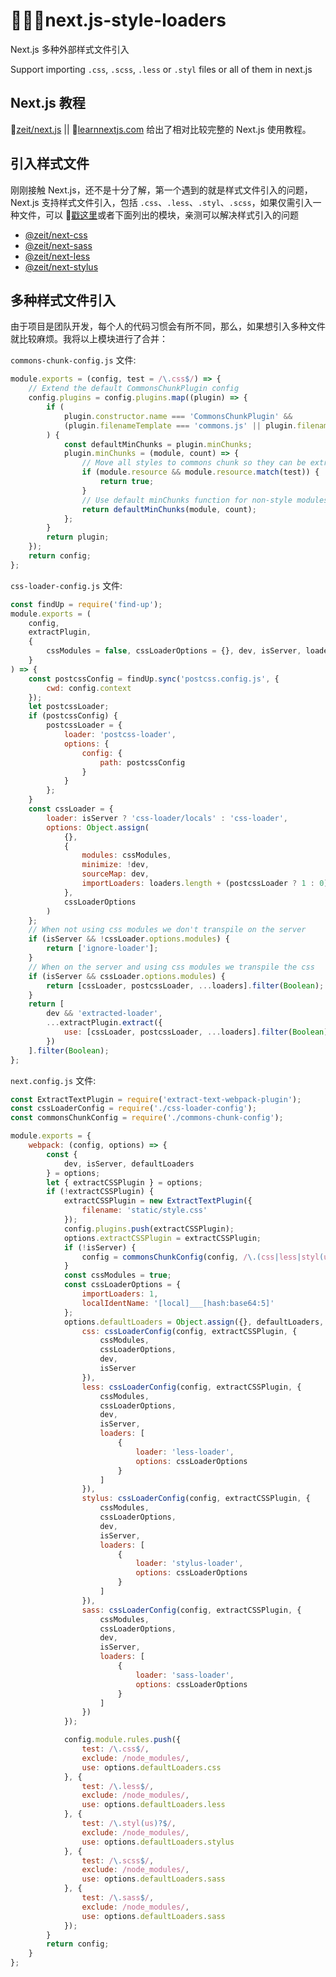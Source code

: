 # 🦄🦄🦄next.js-style-loaders

Next.js 多种外部样式文件引入

Support importing `.css`, `.scss`, `.less` or `.styl` files or all of them in next.js

## Next.js 教程
🍭[zeit/next.js](https://github.com/zeit/next.js) || 🍭[learnnextjs.com](https://learnnextjs.com/basics/getting-started) 给出了相对比较完整的 Next.js 使用教程。

## 引入样式文件
刚刚接触 Next.js，还不是十分了解，第一个遇到的就是样式文件引入的问题，Next.js 支持样式文件引入，包括 `.css`、`.less`、`.styl`、`.scss`，如果仅需引入一种文件，可以 🍭[戳这里](https://github.com/zeit/next.js#importing-css--sass--less--stylus-files)或者下面列出的模块，亲测可以解决样式引入的问题

* [@zeit/next-css](https://github.com/zeit/next-plugins/tree/master/packages/next-css)
* [@zeit/next-sass](https://github.com/zeit/next-plugins/tree/master/packages/next-sass)
* [@zeit/next-less](https://github.com/zeit/next-plugins/tree/master/packages/next-less)
* [@zeit/next-stylus](https://github.com/zeit/next-plugins/tree/master/packages/next-stylus)

## 多种样式文件引入

由于项目是团队开发，每个人的代码习惯会有所不同，那么，如果想引入多种文件就比较麻烦。我将以上模块进行了合并：

`commons-chunk-config.js` 文件:

```javascript
module.exports = (config, test = /\.css$/) => {
    // Extend the default CommonsChunkPlugin config
    config.plugins = config.plugins.map((plugin) => {
        if (
            plugin.constructor.name === 'CommonsChunkPlugin' &&
            (plugin.filenameTemplate === 'commons.js' || plugin.filenameTemplate === 'main.js')
        ) {
            const defaultMinChunks = plugin.minChunks;
            plugin.minChunks = (module, count) => {
                // Move all styles to commons chunk so they can be extracted to a single file
                if (module.resource && module.resource.match(test)) {
                    return true;
                }
                // Use default minChunks function for non-style modules
                return defaultMinChunks(module, count);
            };
        }
        return plugin;
    });
    return config;
};
```

`css-loader-config.js` 文件:

```javascript
const findUp = require('find-up');
module.exports = (
    config,
    extractPlugin,
    {
        cssModules = false, cssLoaderOptions = {}, dev, isServer, loaders = []
    }
) => {
    const postcssConfig = findUp.sync('postcss.config.js', {
        cwd: config.context
    });
    let postcssLoader;
    if (postcssConfig) {
        postcssLoader = {
            loader: 'postcss-loader',
            options: {
                config: {
                    path: postcssConfig
                }
            }
        };
    }
    const cssLoader = {
        loader: isServer ? 'css-loader/locals' : 'css-loader',
        options: Object.assign(
            {},
            {
                modules: cssModules,
                minimize: !dev,
                sourceMap: dev,
                importLoaders: loaders.length + (postcssLoader ? 1 : 0)
            },
            cssLoaderOptions
        )
    };
    // When not using css modules we don't transpile on the server
    if (isServer && !cssLoader.options.modules) {
        return ['ignore-loader'];
    }
    // When on the server and using css modules we transpile the css
    if (isServer && cssLoader.options.modules) {
        return [cssLoader, postcssLoader, ...loaders].filter(Boolean);
    }
    return [
        dev && 'extracted-loader',
        ...extractPlugin.extract({
            use: [cssLoader, postcssLoader, ...loaders].filter(Boolean)
        })
    ].filter(Boolean);
};
```

`next.config.js` 文件:

```javascript
const ExtractTextPlugin = require('extract-text-webpack-plugin');
const cssLoaderConfig = require('./css-loader-config');
const commonsChunkConfig = require('./commons-chunk-config');

module.exports = {
    webpack: (config, options) => {
        const {
            dev, isServer, defaultLoaders
        } = options;
        let { extractCSSPlugin } = options;
        if (!extractCSSPlugin) {
            extractCSSPlugin = new ExtractTextPlugin({
                filename: 'static/style.css'
            });
            config.plugins.push(extractCSSPlugin);
            options.extractCSSPlugin = extractCSSPlugin;
            if (!isServer) {
                config = commonsChunkConfig(config, /\.(css|less|styl(us)?|scss|sass)$/);
            }
            const cssModules = true;
            const cssLoaderOptions = {
                importLoaders: 1,
                localIdentName: '[local]___[hash:base64:5]'
            };
            options.defaultLoaders = Object.assign({}, defaultLoaders, {
                css: cssLoaderConfig(config, extractCSSPlugin, {
                    cssModules,
                    cssLoaderOptions,
                    dev,
                    isServer
                }),
                less: cssLoaderConfig(config, extractCSSPlugin, {
                    cssModules,
                    cssLoaderOptions,
                    dev,
                    isServer,
                    loaders: [
                        {
                            loader: 'less-loader',
                            options: cssLoaderOptions
                        }
                    ]
                }),
                stylus: cssLoaderConfig(config, extractCSSPlugin, {
                    cssModules,
                    cssLoaderOptions,
                    dev,
                    isServer,
                    loaders: [
                        {
                            loader: 'stylus-loader',
                            options: cssLoaderOptions
                        }
                    ]
                }),
                sass: cssLoaderConfig(config, extractCSSPlugin, {
                    cssModules,
                    cssLoaderOptions,
                    dev,
                    isServer,
                    loaders: [
                        {
                            loader: 'sass-loader',
                            options: cssLoaderOptions
                        }
                    ]
                })
            });

            config.module.rules.push({
                test: /\.css$/,
                exclude: /node_modules/,
                use: options.defaultLoaders.css
            }, {
                test: /\.less$/,
                exclude: /node_modules/,
                use: options.defaultLoaders.less
            }, {
                test: /\.styl(us)?$/,
                exclude: /node_modules/,
                use: options.defaultLoaders.stylus
            }, {
                test: /\.scss$/,
                exclude: /node_modules/,
                use: options.defaultLoaders.sass
            }, {
                test: /\.sass$/,
                exclude: /node_modules/,
                use: options.defaultLoaders.sass
            });
        }
        return config;
    }
};
```
